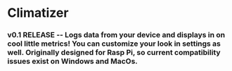 # Climatizer


###  v0.1 RELEASE -- Logs data from your device and displays in on cool little metrics! You can customize your look in settings as well. Originally designed for Rasp Pi, so current compatibility issues exist on Windows and MacOs.
